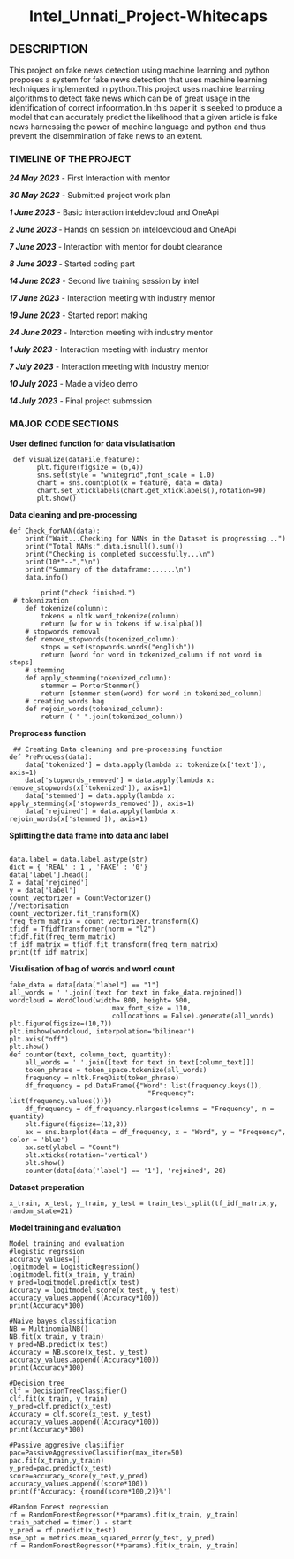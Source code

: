 <h1 align="center"> Intel_Unnati_Project-Whitecaps

## DESCRIPTION
This project on fake news detection using machine learning and python  proposes a system for fake news detection that uses machine learning techniques 
implemented in python.This project uses machine learning algorithms to detect fake news which can be of great usage in the identification of correct 
infoormation.In this paper it is seeked to produce a model that can accurately predict the likelihood that a given article is fake news harnessing the
power of machine language and python and  thus prevent the disemmination of fake news to an extent.
 
 

 ### TIMELINE OF THE PROJECT
 
 ***24 May  2023*** - First Interaction with mentor 
 
 ***30 May  2023*** - Submitted project work plan
 
 ***1 June  2023*** - Basic interaction inteldevcloud and OneApi
 
***2 June  2023*** - Hands on session on inteldevcloud and OneApi
 
 ***7 June  2023*** - Interaction with mentor for doubt clearance
 
 ***8 June  2023*** - Started coding part
 
 ***14 June 2023*** - Second live training session by intel
 
 ***17 June 2023*** - Interaction meeting with industry mentor
 
 ***19 June 2023*** - Started report making
 
 ***24 June 2023*** - Interction meeting with industry mentor
 
 ***1  July 2023*** - Interaction meeting with industry mentor
 
 ***7  July 2023*** - Interaction meeting with industry  mentor 
 
 ***10 July 2023*** - Made a video demo
 
 ***14 July 2023*** - Final project submssion

 ### MAJOR  CODE SECTIONS
  **User defined function for data visulatisation**
```
 def visualize(dataFile,feature):          
       plt.figure(figsize = (6,4))
       sns.set(style = "whitegrid",font_scale = 1.0)
       chart = sns.countplot(x = feature, data = data)
       chart.set_xticklabels(chart.get_xticklabels(),rotation=90)
       plt.show()
```
**Data cleaning and pre-processing**
```
def Check_forNAN(data):                                                       
    print("Wait...Checking for NANs in the Dataset is progressing...")
    print("Total NANs:",data.isnull().sum())
    print("Checking is completed successfully...\n")
    print(10*"--","\n")
    print("Summary of the dataframe:......\n")
    data.info()

        print("check finished.")
 # tokenization
    def tokenize(column):
        tokens = nltk.word_tokenize(column)
        return [w for w in tokens if w.isalpha()]
    # stopwords removal
    def remove_stopwords(tokenized_column):
        stops = set(stopwords.words("english"))
        return [word for word in tokenized_column if not word in stops]
    # stemming
    def apply_stemming(tokenized_column):
        stemmer = PorterStemmer()
        return [stemmer.stem(word) for word in tokenized_column]
    # creating words bag
    def rejoin_words(tokenized_column):
        return ( " ".join(tokenized_column))
```
**Preprocess function**
```
 ## Creating Data cleaning and pre-processing function
def PreProcess(data):
    data['tokenized'] = data.apply(lambda x: tokenize(x['text']), axis=1)
    data['stopwords_removed'] = data.apply(lambda x: remove_stopwords(x['tokenized']), axis=1)
    data['stemmed'] = data.apply(lambda x: apply_stemming(x['stopwords_removed']), axis=1)
    data['rejoined'] = data.apply(lambda x: rejoin_words(x['stemmed']), axis=1)

```
 **Splitting the data frame into data and label**
```
                                                      
data.label = data.label.astype(str)                              
dict = { 'REAL' : 1 , 'FAKE' : '0'}
data['label'].head()
X = data['rejoined']
y = data['label']        
count_vectorizer = CountVectorizer()                           //vectorisation
count_vectorizer.fit_transform(X)
freq_term_matrix = count_vectorizer.transform(X)
tfidf = TfidfTransformer(norm = "l2")
tfidf.fit(freq_term_matrix)
tf_idf_matrix = tfidf.fit_transform(freq_term_matrix)
print(tf_idf_matrix)
```
**Visulisation of bag of words and word count**
```
fake_data = data[data["label"] == "1"]
all_words = ' '.join([text for text in fake_data.rejoined])
wordcloud = WordCloud(width= 800, height= 500,
                          max_font_size = 110,
                          collocations = False).generate(all_words)
plt.figure(figsize=(10,7))                                                          
plt.imshow(wordcloud, interpolation='bilinear')
plt.axis("off")
plt.show()
def counter(text, column_text, quantity):
    all_words = ' '.join([text for text in text[column_text]])
    token_phrase = token_space.tokenize(all_words)
    frequency = nltk.FreqDist(token_phrase)
    df_frequency = pd.DataFrame({"Word": list(frequency.keys()),
                                   "Frequency": list(frequency.values())})
    df_frequency = df_frequency.nlargest(columns = "Frequency", n = quantity)
    plt.figure(figsize=(12,8))
    ax = sns.barplot(data = df_frequency, x = "Word", y = "Frequency", color = 'blue')
    ax.set(ylabel = "Count")
    plt.xticks(rotation='vertical')
    plt.show()
    counter(data[data['label'] == '1'], 'rejoined', 20)
```
 **Dataset preperation**
```
x_train, x_test, y_train, y_test = train_test_split(tf_idf_matrix,y, random_state=21)     

```

**Model training and evaluation**
```
Model training and evaluation
#logistic regrssion
accuracy_values=[]
logitmodel = LogisticRegression()
logitmodel.fit(x_train, y_train)
y_pred=logitmodel.predict(x_test)
Accuracy = logitmodel.score(x_test, y_test)
accuracy_values.append((Accuracy*100))
print(Accuracy*100)
 
#Naive bayes classification
NB = MultinomialNB()
NB.fit(x_train, y_train)
y_pred=NB.predict(x_test)
Accuracy = NB.score(x_test, y_test)
accuracy_values.append((Accuracy*100))
print(Accuracy*100)
 
#Decision tree
clf = DecisionTreeClassifier()
clf.fit(x_train, y_train)
y_pred=clf.predict(x_test)
Accuracy = clf.score(x_test, y_test)
accuracy_values.append((Accuracy*100))
print(Accuracy*100)

#Passive aggresive clasiifier
pac=PassiveAggressiveClassifier(max_iter=50)
pac.fit(x_train,y_train)
y_pred=pac.predict(x_test)
score=accuracy_score(y_test,y_pred)
accuracy_values.append((score*100))
print(f'Accuracy: {round(score*100,2)}%')

#Random Forest regression
rf = RandomForestRegressor(**params).fit(x_train, y_train)
train_patched = timer() - start
y_pred = rf.predict(x_test)
mse_opt = metrics.mean_squared_error(y_test, y_pred)
rf = RandomForestRegressor(**params).fit(x_train, y_train)

```
 
 
